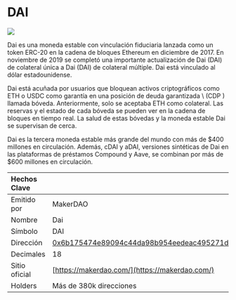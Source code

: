 # DAI

![](../../.gitbook/assets/dai.png)

Dai es una moneda estable con vinculación fiduciaria lanzada como un token ERC-20 en la cadena de bloques Ethereum en diciembre de 2017. En noviembre de 2019 se completó una importante actualización de Dai \(DAI\) de colateral única a Dai \(DAI\) de colateral múltiple. Dai está vinculado al dólar estadounidense.

Dai está acuñada por usuarios que bloquean activos criptográficos como ETH o USDC como garantía en una posición de deuda garantizada \ (CDP \) llamada bóveda. Anteriormente, solo se aceptaba ETH como colateral. Las reservas y el estado de cada bóveda se pueden ver en la cadena de bloques en tiempo real. La salud de estas bóvedas y la moneda estable Dai se supervisan de cerca.

Dai es la tercera moneda estable más grande del mundo con más de $400 millones en circulación. Además, cDAI y aDAI, versiones sintéticas de Dai en las plataformas de préstamos Compound y Aave, se combinan por más de $600 millones en circulación.

| Hechos Clave  |                                                                                                                     |
|:------------- |:------------------------------------------------------------------------------------------------------------------- |
| Emitido por   | MakerDAO                                                                                                            |
| Nombre        | Dai                                                                                                                 |
| Símbolo       | DAI                                                                                                                 |
| Dirección     | [0x6b175474e89094c44da98b954eedeac495271d0f](https://etherscan.io/token/0x6b175474e89094c44da98b954eedeac495271d0f) |
| Decimales     | 18                                                                                                                  |
| Sitio oficial | [https://makerdao.com/](https://makerdao.com/)                                                                      |
| Holders       | Más de 380k direcciones                                                                                             |

